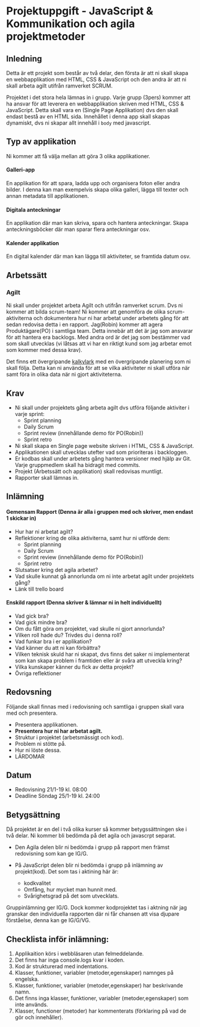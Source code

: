 # Projektuppgift - JavaScript & Kommunikation och agila projektmetoder

## Inledning

Detta är ett projekt som består av två delar, den första är att ni skall skapa en webbapplikation med HTML, CSS & JavaScript och den andra är att ni skall arbeta agilt utifrån ramverket SCRUM.

Projektet i det stora hela lämnas in i grupp. Varje grupp (3pers) kommer att ha ansvar för att leverera en webbapplikation skriven med HTML, CSS & JavaScript. Detta skall vara en (Single Page Applikation) dvs den skall endast bestå av en HTML sida. Innehållet i denna app skall skapas dynamiskt, dvs ni skapar allt innehåll i ```body``` med javascript.

## Typ av applikation
Ni kommer att få välja mellan att göra 3 olika applikationer.

#### Galleri-app
En applikation för att spara, ladda upp och organisera foton eller andra bilder. I denna kan man exempelvis skapa olika galleri, lägga till texter och annan metadata till applikationen.

#### Digitala anteckningar
En applikation där man kan skriva, spara och hantera anteckningar. Skapa anteckningsböcker där man sparar flera anteckningar osv.

#### Kalender applikation
En digital kalender där man kan lägga till aktiviteter, se framtida datum osv.

## Arbetssätt

### Agilt
Ni skall under projektet arbeta Agilt och utifrån ramverket scrum. Dvs ni kommer att bilda scrum-team! Ni kommer att genomföra de olika scrum-aktiviterna och dokumentera hur ni har arbetat under arbetets gång för att sedan redovisa detta i en rapport. Jag(Robin) kommer att agera Produktägare(PO) i samtliga team. Detta innebär att det är jag som ansvarar för att hantera era backlogs. Med andra ord är det jag som bestämmer vad som skall utvecklas (vi låtsas att vi har en riktigt kund som jag arbetar emot som kommer med dessa krav).

Det finns ett övergripande <a href="https://docs.google.com/spreadsheets/d/1BKabTX70S3QYYsJwDyznzxpsGIUEOAe2izlkRCptfZg/edit?usp=sharing" target="_blank">kalkylark</a> med en övergripande planering som ni skall följa. Detta kan ni använda för att se vilka aktiviteter ni skall utföra när samt föra in olika data när ni gjort aktiviteterna.

## Krav 

* Ni skall under projektets gång arbeta agilt dvs utföra följande aktiviter i varje sprint:
  * Sprint planning
  * Daily Scrum
  * Sprint review (innehållande demo för PO(Robin))
  * Sprint retro
* Ni skall skapa en Single page website skriven i HTML, CSS & JavaScript.
* Applikationen skall utvecklas utefter vad som prioriteras i backloggen.
* Er kodbas skall under arbetets gång hantera versioner med hjälp av Git. Varje gruppmedlem skall ha bidragit med commits.
* Projekt (Arbetssätt och applikation) skall redovisas muntligt.
* Rapporter skall lämnas in.

## Inlämning

#### Gemensam Rapport (Denna är alla i gruppen med och skriver, men endast 1 skickar in)
* Hur har ni arbetat agilt?
* Reflektioner kring de olika aktiviterna, samt hur ni utförde dem:
  * Sprint planning
  * Daily Scrum
  * Sprint review (innehållande demo för PO(Robin))
  * Sprint retro
* Slutsatser kring det agila arbetet?
* Vad skulle kunnat gå annorlunda om ni inte arbetat agilt under projektets gång?
* Länk till trello board

#### Enskild rapport (Denna skriver & lämnar ni in helt individuellt)
* Vad gick bra?
* Vad gick mindre bra?
* Om du fått göra om projektet, vad skulle ni gjort annorlunda?
* Vilken roll hade du? Trivdes du i denna roll?
* Vad funkar bra i er applikation?
* Vad känner du att ni kan förbättra?
* Vilken teknisk skuld har ni skapat, dvs finns det saker ni implementerat som kan skapa problem i framtiden eller är svåra att utveckla kring?
* Vilka kunskaper känner du fick av detta projekt?
* Övriga reflektioner

### 

## Redovsning

Följande skall finnas med i redovisning och samtliga i gruppen skall vara med och presentera.
* Presentera applikationen.
* **Presentera hur ni har arbetat agilt.**
* Struktur i projektet (arbetsmässigt och kod).
* Problem ni stötte på.
* Hur ni löste dessa.
* LÄRDOMAR

## Datum
* Redovisning 21/1-19 kl. 08:00
* Deadline Söndag 25/1-19 kl. 24:00

## Betygsättning

Då projektet är en del i två olika kurser så kommer betygssättningen ske i två delar. Ni kommer bli bedömda på det agila och javascrpt separat.

* Den Agila delen blir ni bedömda i grupp på rapport men främst redovisning som kan ge IG/G.

* På JavaScript delen blir ni bedömda i grupp på inlämning av projekt(kod). Det som tas i aktining här är: 
  * kodkvalitet
  * Omfång, hur mycket man hunnit med.
  * Svårighetsgrad på det som utvecklats. 
  
Gruppinlämning ger IG/G. Dock kommer kodprojektet tas i aktning när jag granskar den individuella rapporten där ni får chansen att visa djupare förståelse, denna kan ge IG/G/VG.

## Checklista inför inlämning:
1. Applikaition körs i webbläsaren utan felmeddelande.
1. Det finns har inga console.logs kvar i koden.
1. Kod är strukturerad med indentations.
1. Klasser, funktioner, variabler (metoder,egenskaper) namnges på engelska.
1. Klasser, funktioner, variabler (metoder,egenskaper) har beskrivande namn.
1. Det finns inga klasser, funktioner, variabler (metoder,egenskaper) som inte används.
1. Klasser, functioner (metoder) har kommenterats (förklaring på vad de gör och innehåller).
